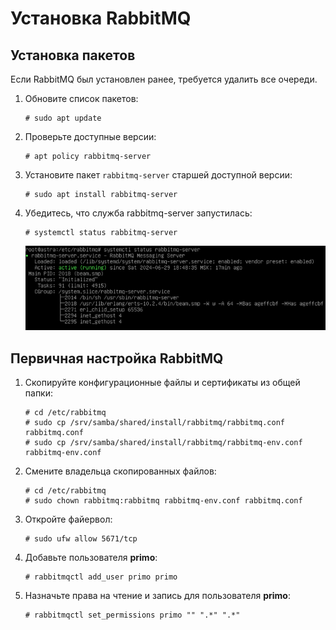 # Установка RabbitMQ 

## Установка пакетов

Если RabbitMQ был установлен ранее, требуется удалить все очереди.

1. Обновите список пакетов:
   ```
   # sudo apt update
   ```
1. Проверьте доступные версии:
   ```
   # apt policy rabbitmq-server
   ```
1. Установите пакет `rabbitmq-server` старшей доступной версии:
   ```
   # sudo apt install rabbitmq-server
   ```
1. Убедитесь, что служба rabbitmq-server запустилась:
   ```
   # systemctl status rabbitmq-server
   ```

   ![](<../../../../.gitbook/assets1/primo-ai/install/rabbit/rabbit-1.png>)


## Первичная настройка RabbitMQ

1. Скопируйте конфигурационные файлы и сертификаты из общей папки:
   ```
   # cd /etc/rabbitmq
   # sudo cp /srv/samba/shared/install/rabbitmq/rabbitmq.conf rabbitmq.conf
   # sudo cp /srv/samba/shared/install/rabbitmq/rabbitmq-env.conf rabbitmq-env.conf
   ```
1. Смените владельца скопированных файлов:
   ```
   # cd /etc/rabbitmq
   # sudo chown rabbitmq:rabbitmq rabbitmq-env.conf rabbitmq.conf
   ```
1. Откройте файервол:
   ```
   # sudo ufw allow 5671/tcp
   ```
1. Добавьте пользователя **primo**:
   ```
   # rabbitmqctl add_user primo primo
   ```
1. Назначьте права на чтение и запись для пользователя **primo**:
   ```
   # rabbitmqctl set_permissions primo "" ".*" ".*"
   ```
